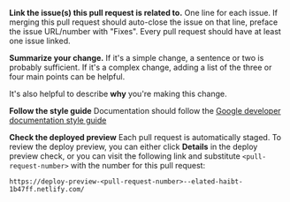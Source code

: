 **Link the issue(s) this pull request is related to.**
One line for each issue. If merging this pull request should auto-close the issue on that line,
preface the issue URL/number with "Fixes". Every pull request should have at least one issue
linked.

**Summarize your change.**
If it's a simple change, a sentence or two is probably sufficient. If it's a complex change,
adding a list of the three or four main points can be helpful.

It's also helpful to describe **why** you're making this change.

**Follow the style guide**
Documentation should follow the
[Google developer documentation style guide](https://developers.google.com/style)

**Check the deployed preview**
Each pull request is automatically staged. To review the deploy preview,
you can either click **Details** in the deploy preview check, or you can
visit the following link and substitute `<pull-request-number>` with the
number for this pull request:

```shell
https://deploy-preview-<pull-request-number>--elated-haibt-1b47ff.netlify.com/
```

<!--
For a step-by-step list to walk you through the pull request process, see
https://www.opencue.io/contributing/.
-->
